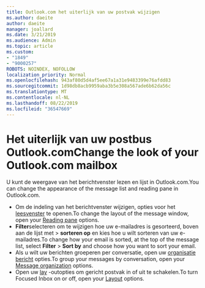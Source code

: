 ```yaml
---
title: Outlook.com het uiterlijk van uw postvak wijzigen
ms.author: daeite
author: daeite
manager: joallard
ms.date: 3/21/2019
ms.audience: Admin
ms.topic: article
ms.custom:
- "1849"
- "9000257"
ROBOTS: NOINDEX, NOFOLLOW
localization_priority: Normal
ms.openlocfilehash: 943af80d5d4af5ee67a1a31e9483399e76afdd83
ms.sourcegitcommit: 1d98db8acb9959aba3b5e308a567ade6b62da56c
ms.translationtype: MT
ms.contentlocale: nl-NL
ms.lasthandoff: 08/22/2019
ms.locfileid: "36547669"
---
```

# <a name="change-the-look-of-your-outlookcom-mailbox"></a><span data-ttu-id="97e2b-102">Het uiterlijk van uw postbus Outlook.com</span><span class="sxs-lookup"><span data-stu-id="97e2b-102">Change the look of your Outlook.com mailbox</span></span>

<span data-ttu-id="97e2b-103">U kunt de weergave van het berichtvenster lezen en lijst in Outlook.com.</span><span class="sxs-lookup"><span data-stu-id="97e2b-103">You can change the appearance of the message list and reading pane in Outlook.com.</span></span>

- <span data-ttu-id="97e2b-104">Om de indeling van het berichtvenster wijzigen, opties voor het [leesvenster](https://outlook.live.com/mail/options/mail/layout/readingPane) te openen.</span><span class="sxs-lookup"><span data-stu-id="97e2b-104">To change the layout of the message window, open your [Reading pane](https://outlook.live.com/mail/options/mail/layout/readingPane) options.</span></span>
- <span data-ttu-id="97e2b-105">**Filter**selecteren om te wijzigen hoe uw e-mailadres is gesorteerd, boven aan de lijst met > **sorteren op** en kies hoe u wilt sorteren van uw e-mailadres.</span><span class="sxs-lookup"><span data-stu-id="97e2b-105">To change how your email is sorted, at the top of the message list, select **Filter** > **Sort by** and choose how you want to sort your email.</span></span>
- <span data-ttu-id="97e2b-106">Als u wilt uw berichten groeperen per conversatie, open uw [organisatie bericht](https://outlook.live.com/mail/options/mail/layout/conversations) opties.</span><span class="sxs-lookup"><span data-stu-id="97e2b-106">To group your messages by conversation, open your [Message organization](https://outlook.live.com/mail/options/mail/layout/conversations) options.</span></span>
- <span data-ttu-id="97e2b-107">Open uw [lay](https://outlook.live.com/mail/options/mail/layout/focused) -outopties om gericht postvak in of uit te schakelen.</span><span class="sxs-lookup"><span data-stu-id="97e2b-107">To turn Focused Inbox on or off, open your [Layout](https://outlook.live.com/mail/options/mail/layout/focused) options.</span></span>